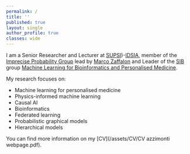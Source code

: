 ```yaml
---
permalink: /
title: ''
published: true
layout: single
author_profile: true
classes: wide
---
```

I am a Senior Researcher and Lecturer at [SUPSI](https://www.supsi.ch))-[IDSIA](https://www.idsia.ch), member of the [Imprecise Probability Group](https://www.ipg.idsia.ch) lead by [Marco Zaffalon](https://people.idsia.ch/~zaffalon/) and Leader of the [SIB](https://www.sib.swiss/) group [Machine Learning for Bioinformatics and Personalised Medicine](https://www.sib.swiss/laura-azzimonti-group).

My research focuses on:
- Machine learning for personalised medicine
- Physics-informed machine learning 
- Causal AI
- Bioinformatics
- Federated learning
- Probabilistic graphical models
- Hierarchical models
 

You can find more information on my [CV](/assets/CV/CV azzimonti webpage.pdf).

